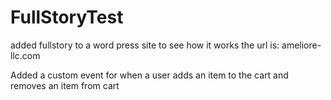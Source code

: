 # FullStoryTest
added fullstory to a word press site to see how it works
the url is: ameliore-llc.com

Added a custom event for when a user adds an item to the cart and removes an item from cart
